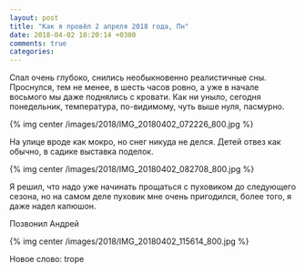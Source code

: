 ```yaml
---
layout: post
title: "Как я провёл 2 апреля 2018 года, Пн"
date: 2018-04-02 10:20:14 +0300
comments: true
categories: 
---
```

Спал очень глубоко, снились необыкновенно реалистичные сны. Проснулся, тем не менее, в шесть часов ровно, а уже в начале восьмого мы даже поднялись с кровати. Как ни уныло, сегодня понедельник, температура, по-видимому, чуть выше нуля, пасмурно.

{% img center /images/2018/IMG_20180402_072226_800.jpg %}

На улице вроде как мокро, но снег никуда не делся. Детей отвез как обычно, в садике выставка поделок.

{% img center /images/2018/IMG_20180402_082708_800.jpg %}

Я решил, что надо уже начинать прощаться с пуховиком до следующего сезона, но на самом деле пуховик мне очень пригодился, более того, я даже надел капюшон.

Позвонил Андрей


{% img center /images/2018/IMG_20180402_115614_800.jpg %}


Новое слово: trope